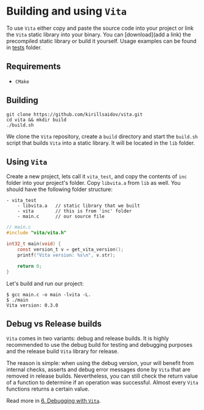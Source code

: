 # Building and using `Vita`
To use `Vita` either copy and paste the source code into your project or link the `Vita` static library into your binary. You can [download](add a link) the precompiled static library or build it yourself. Usage examples can be found in [tests](../tests/src) folder.

## Requirements
* `CMake`

## Building
```
git clone https://github.com/kirillsaidov/vita.git
cd vita && mkdir build
./build.sh
```
We clone the `Vita` repository, create a `build` directory and start the `build.sh` script that builds `Vita` into a static library. It will be located in the `lib` folder.

## Using `Vita`
Create a new project, lets call it `vita_test`, and copy the contents of `inc` folder into your project's folder. Copy `libvita.a` from `lib` as well. You should have the following folder structure:

```
- vita_test
    - libvita.a   // static library that we built
    - vita        // this is from 'inc' folder
    - main.c      // our source file
```

```c
// main.c
#include "vita/vita.h"

int32_t main(void) {
    const version_t v = get_vita_version();
    printf("Vita version: %s\n", v.str);

    return 0;
}
```

Let's build and run our project:
```
$ gcc main.c -o main -lvita -L.
$ ./main
Vita version: 0.3.0
```

## Debug vs Release builds
`Vita` comes in two variants: debug and release builds. It is highly recommended to use the debug build for testing and debugging purposes and the release build `Vita` library for release.

The reason is simple: when using the debug version, your will benefit from internal checks, asserts and debug error messages done by `Vita` that are removed in release builds. Nevertheless, you can still check the return value of a function to determine if an operation was successful. Almost every `Vita` functions returns a certain value.

Read more in [6. Debugging with `Vita`](page6.md).
